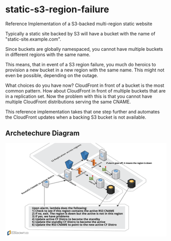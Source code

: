 # static-s3-region-failure
Reference Implementation of a S3-backed multi-region static website

Typically a static site backed by S3 will have a bucket with the name of "static-site.example.com".

Since buckets are globally namespaced, you cannot have multiple buckets in different regions with the same name.

This means, that in event of a S3 region failure, you much do heroics to provision a new bucket in a new region with the same name. This might not even be possible, depending on the outage.

What choices do you have now? CloudFront in front of a bucket is the most common pattern. How about CloudFront in front of multiple buckets that are in a replication set. Now the problem with this is that you cannot have multiple CloudFront distributions serving the same CNAME.

This reference implementation takes that one step further and automates the CloudFront updates when a backing S3 bucket is not available.

## Archetechure Diagram
![Architecture Diagram](diagram.png)
